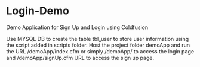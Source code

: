 # Login-Demo
Demo Application for Sign Up and Login using Coldfusion

Use MYSQL DB to create the table tbl_user to store user information using the script added in scripts folder.
Host the project folder demoApp and run the URL /demoApp/index.cfm or simply /demoApp/ to access the login page and /demoApp/signUp.cfm URL to access the sign up page.

